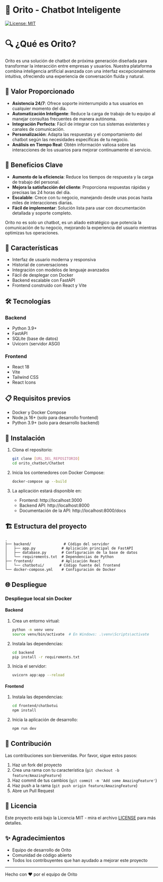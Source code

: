 # 🍌 Orito - Chatbot Inteligente

[![License: MIT](https://img.shields.io/badge/License-MIT-yellow.svg)](https://opensource.org/licenses/MIT)

# 🔍 ¿Qué es Orito?

Orito es una solución de chatbot de próxima generación diseñada para transformar la interacción entre empresas y usuarios. Nuestra plataforma combina inteligencia artificial avanzada con una interfaz excepcionalmente intuitiva, ofreciendo una experiencia de conversación fluida y natural.

## 🎯 Valor Proporcionado

- **Asistencia 24/7**: Ofrece soporte ininterrumpido a tus usuarios en cualquier momento del día.
- **Automatización Inteligente**: Reduce la carga de trabajo de tu equipo al manejar consultas frecuentes de manera autónoma.
- **Integración Perfecta**: Fácil de integrar con tus sistemas existentes y canales de comunicación.
- **Personalización**: Adapta las respuestas y el comportamiento del chatbot según las necesidades específicas de tu negocio.
- **Análisis en Tiempo Real**: Obtén información valiosa sobre las interacciones de los usuarios para mejorar continuamente el servicio.

## 🌟 Beneficios Clave

- **Aumento de la eficiencia**: Reduce los tiempos de respuesta y la carga de trabajo del personal.
- **Mejora la satisfacción del cliente**: Proporciona respuestas rápidas y precisas las 24 horas del día.
- **Escalable**: Crece con tu negocio, manejando desde unas pocas hasta miles de interacciones diarias.
- **Fácil de implementar**: Solución lista para usar con documentación detallada y soporte completo.

Orito no es solo un chatbot, es un aliado estratégico que potencia la comunicación de tu negocio, mejorando la experiencia del usuario mientras optimizas tus operaciones.

## 🚀 Características

- Interfaz de usuario moderna y responsiva
- Historial de conversaciones
- Integración con modelos de lenguaje avanzados
- Fácil de desplegar con Docker
- Backend escalable con FastAPI
- Frontend construido con React y Vite

## 🛠️ Tecnologías

### Backend
- Python 3.9+
- FastAPI
- SQLite (base de datos)
- Uvicorn (servidor ASGI)

### Frontend
- React 18
- Vite
- Tailwind CSS
- React Icons

## 📋 Requisitos previos

- Docker y Docker Compose
- Node.js 16+ (solo para desarrollo frontend)
- Python 3.9+ (solo para desarrollo backend)

## 🚀 Instalación

1. Clona el repositorio:
   ```bash
   git clone [URL_DEL_REPOSITORIO]
   cd orito_chatbot/Chatbot
   ```

2. Inicia los contenedores con Docker Compose:
   ```bash
   docker-compose up --build
   ```

3. La aplicación estará disponible en:
   - Frontend: http://localhost:3000
   - Backend API: http://localhost:8000
   - Documentación de la API: http://localhost:8000/docs

## 🏗️ Estructura del proyecto

```
.
├── backend/               # Código del servidor
│   ├── app.py            # Aplicación principal de FastAPI
│   ├── database.py       # Configuración de la base de datos
│   └── requirements.txt  # Dependencias de Python
├── frontend/             # Aplicación React
│   └── chatbotui/       # Código fuente del frontend
└── docker-compose.yml    # Configuración de Docker
```

## 🌐 Despliegue

### Despliegue local sin Docker

#### Backend
1. Crea un entorno virtual:
   ```bash
   python -m venv venv
   source venv/bin/activate  # En Windows: .\venv\Scripts\activate
   ```

2. Instala las dependencias:
   ```bash
   cd backend
   pip install -r requirements.txt
   ```

3. Inicia el servidor:
   ```bash
   uvicorn app:app --reload
   ```

#### Frontend
1. Instala las dependencias:
   ```bash
   cd frontend/chatbotui
   npm install
   ```

2. Inicia la aplicación de desarrollo:
   ```bash
   npm run dev
   ```

## 🤝 Contribución

Las contribuciones son bienvenidas. Por favor, sigue estos pasos:

1. Haz un fork del proyecto
2. Crea una rama con tu característica (`git checkout -b feature/AmazingFeature`)
3. Haz commit de tus cambios (`git commit -m 'Add some AmazingFeature'`)
4. Haz push a la rama (`git push origin feature/AmazingFeature`)
5. Abre un Pull Request

## 📄 Licencia

Este proyecto está bajo la Licencia MIT - mira el archivo [LICENSE](LICENSE) para más detalles.

## ✨ Agradecimientos

- Equipo de desarrollo de Orito
- Comunidad de código abierto
- Todos los contribuyentes que han ayudado a mejorar este proyecto

---

Hecho con ❤️ por el equipo de Orito
